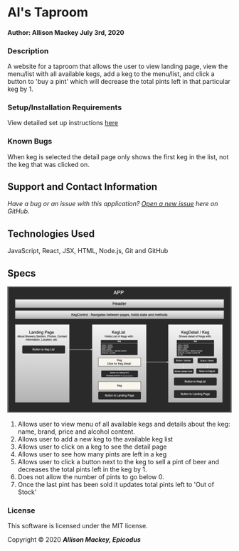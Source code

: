 # Al's Taproom

#### Author: Allison Mackey July 3rd, 2020

### Description

A website for a taproom that allows the user to view landing page, view the menu/list with all available kegs, add a keg to the menu/list, and click a button to 'buy a pint' which will decrease the total pints left in that particular keg by 1. 


### Setup/Installation Requirements

View detailed set up instructions [here](./INSTALL.md)

### Known Bugs

When keg is selected the detail page only shows the first keg in the list, not the keg that was clicked on.

## Support and Contact Information

_Have a bug or an issue with this application? [Open a new issue](https://github.com/amackey693/brewery/issues) here on GitHub._

## Technologies Used

JavaScript, React, JSX, HTML, Node.js, Git and GitHub

## Specs
![Brewery](./public/BreweryPlan.png)

1. Allows user to view menu of all available kegs and details about the keg: name, brand, price and alcohol content.
2. Allows user to add a new keg to the available keg list
3. Allows user to click on a keg to see the detail page 
4. Allows user to see how many pints are left in a keg
5. Allows user to click a button next to the keg to sell a pint of beer and decreases the total pints left in the keg by 1.
6. Does not allow the number of pints to go below 0. 
7. Once the last pint has been sold it updates total pints left to 'Out of Stock'

### License

This software is licensed under the MIT license.

Copyright © 2020 **_Allison Mackey, Epicodus_**
